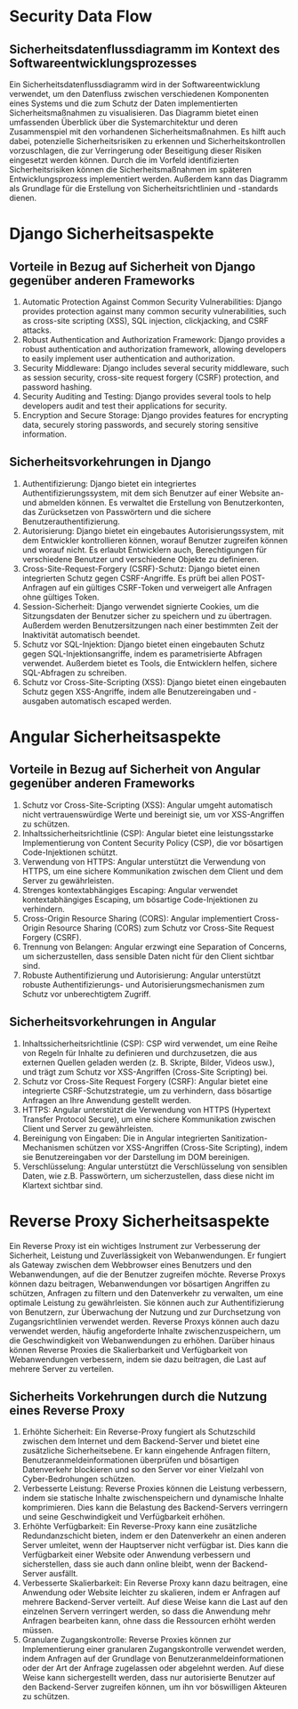 # Security Data Flow

## Sicherheitsdatenflussdiagramm im Kontext des Softwareentwicklungsprozesses

Ein Sicherheitsdatenflussdiagramm wird in der Softwareentwicklung verwendet, um den Datenfluss zwischen verschiedenen Komponenten eines Systems und die zum Schutz der Daten implementierten Sicherheitsmaßnahmen zu visualisieren. Das Diagramm bietet einen umfassenden Überblick über die Systemarchitektur und deren Zusammenspiel mit den vorhandenen Sicherheitsmaßnahmen. Es hilft auch dabei, potenzielle Sicherheitsrisiken zu erkennen und Sicherheitskontrollen vorzuschlagen, die zur Verringerung oder Beseitigung dieser Risiken eingesetzt werden können. Durch die im Vorfeld identifizierten Sicherheitsrisiken können die Sicherheitsmaßnahmen im späteren Entwicklungsprozess implementiert werden. Außerdem kann das Diagramm als Grundlage für die Erstellung von Sicherheitsrichtlinien und -standards dienen.

# Django Sicherheitsaspekte

## Vorteile in Bezug auf Sicherheit von Django gegenüber anderen Frameworks

1. Automatic Protection Against Common Security Vulnerabilities: Django provides protection against many common security vulnerabilities, such as cross-site scripting (XSS), SQL injection, clickjacking, and CSRF attacks.
2. Robust Authentication and Authorization Framework: Django provides a robust authentication and authorization framework, allowing developers to easily implement user authentication and authorization.
3. Security Middleware: Django includes several security middleware, such as session security, cross-site request forgery (CSRF) protection, and password hashing.
4. Security Auditing and Testing: Django provides several tools to help developers audit and test their applications for security.
5. Encryption and Secure Storage: Django provides features for encrypting data, securely storing passwords, and securely storing sensitive information.

## Sicherheitsvorkehrungen in Django

1. Authentifizierung: Django bietet ein integriertes Authentifizierungssystem, mit dem sich Benutzer auf einer Website an- und abmelden können. Es verwaltet die Erstellung von Benutzerkonten, das Zurücksetzen von Passwörtern und die sichere Benutzerauthentifizierung.
2. Autorisierung: Django bietet ein eingebautes Autorisierungssystem, mit dem Entwickler kontrollieren können, worauf Benutzer zugreifen können und worauf nicht. Es erlaubt Entwicklern auch, Berechtigungen für verschiedene Benutzer und verschiedene Objekte zu definieren.
3. Cross-Site-Request-Forgery (CSRF)-Schutz: Django bietet einen integrierten Schutz gegen CSRF-Angriffe. Es prüft bei allen POST-Anfragen auf ein gültiges CSRF-Token und verweigert alle Anfragen ohne gültiges Token.
4. Session-Sicherheit: Django verwendet signierte Cookies, um die Sitzungsdaten der Benutzer sicher zu speichern und zu übertragen. Außerdem werden Benutzersitzungen nach einer bestimmten Zeit der Inaktivität automatisch beendet.
5. Schutz vor SQL-Injektion: Django bietet einen eingebauten Schutz gegen SQL-Injektionsangriffe, indem es parametrisierte Abfragen verwendet. Außerdem bietet es Tools, die Entwicklern helfen, sichere SQL-Abfragen zu schreiben.
6. Schutz vor Cross-Site-Scripting (XSS): Django bietet einen eingebauten Schutz gegen XSS-Angriffe, indem alle Benutzereingaben und -ausgaben automatisch escaped werden.

# Angular Sicherheitsaspekte

## Vorteile in Bezug auf Sicherheit von Angular gegenüber anderen Frameworks

1. Schutz vor Cross-Site-Scripting (XSS): Angular umgeht automatisch nicht vertrauenswürdige Werte und bereinigt sie, um vor XSS-Angriffen zu schützen.
2. Inhaltssicherheitsrichtlinie (CSP): Angular bietet eine leistungsstarke Implementierung von Content Security Policy (CSP), die vor bösartigen Code-Injektionen schützt.
3. Verwendung von HTTPS: Angular unterstützt die Verwendung von HTTPS, um eine sichere Kommunikation zwischen dem Client und dem Server zu gewährleisten.
4. Strenges kontextabhängiges Escaping: Angular verwendet kontextabhängiges Escaping, um bösartige Code-Injektionen zu verhindern.
5. Cross-Origin Resource Sharing (CORS): Angular implementiert Cross-Origin Resource Sharing (CORS) zum Schutz vor Cross-Site Request Forgery (CSRF).
6. Trennung von Belangen: Angular erzwingt eine Separation of Concerns, um sicherzustellen, dass sensible Daten nicht für den Client sichtbar sind.
7. Robuste Authentifizierung und Autorisierung: Angular unterstützt robuste Authentifizierungs- und Autorisierungsmechanismen zum Schutz vor unberechtigtem Zugriff.

## Sicherheitsvorkehrungen in Angular

1. Inhaltssicherheitsrichtlinie (CSP): CSP wird verwendet, um eine Reihe von Regeln für Inhalte zu definieren und durchzusetzen, die aus externen Quellen geladen werden (z. B. Skripte, Bilder, Videos usw.), und trägt zum Schutz vor XSS-Angriffen (Cross-Site Scripting) bei.
2. Schutz vor Cross-Site Request Forgery (CSRF): Angular bietet eine integrierte CSRF-Schutzstrategie, um zu verhindern, dass bösartige Anfragen an Ihre Anwendung gestellt werden.
3. HTTPS: Angular unterstützt die Verwendung von HTTPS (Hypertext Transfer Protocol Secure), um eine sichere Kommunikation zwischen Client und Server zu gewährleisten.
4. Bereinigung von Eingaben: Die in Angular integrierten Sanitization-Mechanismen schützen vor XSS-Angriffen (Cross-Site Scripting), indem sie Benutzereingaben vor der Darstellung im DOM bereinigen.
5. Verschlüsselung: Angular unterstützt die Verschlüsselung von sensiblen Daten, wie z.B. Passwörtern, um sicherzustellen, dass diese nicht im Klartext sichtbar sind.

# Reverse Proxy Sicherheitsaspekte

Ein Reverse Proxy ist ein wichtiges Instrument zur Verbesserung der Sicherheit, Leistung und Zuverlässigkeit von Webanwendungen. Er fungiert als Gateway zwischen dem Webbrowser eines Benutzers und den Webanwendungen, auf die der Benutzer zugreifen möchte. Reverse Proxys können dazu beitragen, Webanwendungen vor bösartigen Angriffen zu schützen, Anfragen zu filtern und den Datenverkehr zu verwalten, um eine optimale Leistung zu gewährleisten. Sie können auch zur Authentifizierung von Benutzern, zur Überwachung der Nutzung und zur Durchsetzung von Zugangsrichtlinien verwendet werden. Reverse Proxys können auch dazu verwendet werden, häufig angeforderte Inhalte zwischenzuspeichern, um die Geschwindigkeit von Webanwendungen zu erhöhen. Darüber hinaus können Reverse Proxies die Skalierbarkeit und Verfügbarkeit von Webanwendungen verbessern, indem sie dazu beitragen, die Last auf mehrere Server zu verteilen.

## Sicherheits Vorkehrungen durch die Nutzung eines Reverse Proxy

1. Erhöhte Sicherheit: Ein Reverse-Proxy fungiert als Schutzschild zwischen dem Internet und dem Backend-Server und bietet eine zusätzliche Sicherheitsebene. Er kann eingehende Anfragen filtern, Benutzeranmeldeinformationen überprüfen und bösartigen Datenverkehr blockieren und so den Server vor einer Vielzahl von Cyber-Bedrohungen schützen.
2. Verbesserte Leistung: Reverse Proxies können die Leistung verbessern, indem sie statische Inhalte zwischenspeichern und dynamische Inhalte komprimieren. Dies kann die Belastung des Backend-Servers verringern und seine Geschwindigkeit und Verfügbarkeit erhöhen.
3. Erhöhte Verfügbarkeit: Ein Reverse-Proxy kann eine zusätzliche Redundanzschicht bieten, indem er den Datenverkehr an einen anderen Server umleitet, wenn der Hauptserver nicht verfügbar ist. Dies kann die Verfügbarkeit einer Website oder Anwendung verbessern und sicherstellen, dass sie auch dann online bleibt, wenn der Backend-Server ausfällt.
4. Verbesserte Skalierbarkeit: Ein Reverse Proxy kann dazu beitragen, eine Anwendung oder Website leichter zu skalieren, indem er Anfragen auf mehrere Backend-Server verteilt. Auf diese Weise kann die Last auf den einzelnen Servern verringert werden, so dass die Anwendung mehr Anfragen bearbeiten kann, ohne dass die Ressourcen erhöht werden müssen.
5. Granulare Zugangskontrolle: Reverse Proxies können zur Implementierung einer granularen Zugangskontrolle verwendet werden, indem Anfragen auf der Grundlage von Benutzeranmeldeinformationen oder der Art der Anfrage zugelassen oder abgelehnt werden. Auf diese Weise kann sichergestellt werden, dass nur autorisierte Benutzer auf den Backend-Server zugreifen können, um ihn vor böswilligen Akteuren zu schützen.